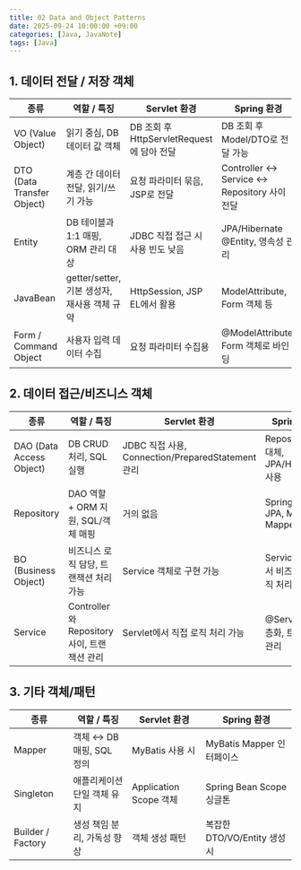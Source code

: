 ```yaml
---
title: 02 Data and Object Patterns
date: 2025-09-24 10:00:00 +09:00
categories: [Java, JavaNote]
tags: [Java]
---
```


## 1. 데이터 전달 / 저장 객체

| 종류                             | 역할 / 특징                          | Servlet 환경                        | Spring 환경                               |
| ------------------------------ | -------------------------------- | --------------------------------- | --------------------------------------- |
| VO (Value Object)              | 읽기 중심, DB 데이터 값 객체               | DB 조회 후 HttpServletRequest에 담아 전달 | DB 조회 후 Model/DTO로 전달 가능                |
| DTO (Data Transfer Object)     | 계층 간 데이터 전달, 읽기/쓰기 가능            | 요청 파라미터 묶음, JSP로 전달               | Controller ↔ Service ↔ Repository 사이 전달 |
| Entity                        | DB 테이블과 1:1 매핑, ORM 관리 대상        | JDBC 직접 접근 시 사용 빈도 낮음             | JPA/Hibernate @Entity, 영속성 관리           |
| JavaBean                       | getter/setter, 기본 생성자, 재사용 객체 규약 | HttpSession, JSP EL에서 활용          | ModelAttribute, Form 객체 등               |
| Form / Command Object | 사용자 입력 데이터 수집                    | 요청 파라미터 수집용                       | @ModelAttribute, Form 객체로 바인딩           |


## 2. 데이터 접근/비즈니스 객체

| 종류                | 역할 / 특징                            | Servlet 환경                                  | Spring 환경                        |
| ----------------- | ---------------------------------- | ------------------------------------------- | -------------------------------- |
| DAO (Data Access Object) | DB CRUD 처리, SQL 실행                 | JDBC 직접 사용, Connection/PreparedStatement 관리 | Repository로 대체, JPA/Hibernate 사용 |
| Repository        | DAO 역할 + ORM 지원, SQL/객체 매핑         | 거의 없음                                       | Spring Data JPA, MyBatis Mapper  |
| BO (Business Object) | 비즈니스 로직 담당, 트랜잭션 처리 가능             | Service 객체로 구현 가능                           | Service 계층에서 비즈니스 로직 처리          |
| Service          | Controller와 Repository 사이, 트랜잭션 관리 | Servlet에서 직접 로직 처리 가능                       | @Service로 계층화, 트랜잭션 관리           |

## 3. 기타 객체/패턴

| 종류          | 역할 / 특징            | Servlet 환경           | Spring 환경              |
| ----------- | ------------------ | -------------------- | ---------------------- |
| Mapper      | 객체 ↔ DB 매핑, SQL 정의 | MyBatis 사용 시         | MyBatis Mapper 인터페이스   |
| Singleton   | 애플리케이션 단일 객체 유지    | Application Scope 객체 | Spring Bean Scope 싱글톤  |
| Builder / Factory | 생성 책임 분리, 가독성 향상   | 객체 생성 패턴             | 복잡한 DTO/VO/Entity 생성 시 |
